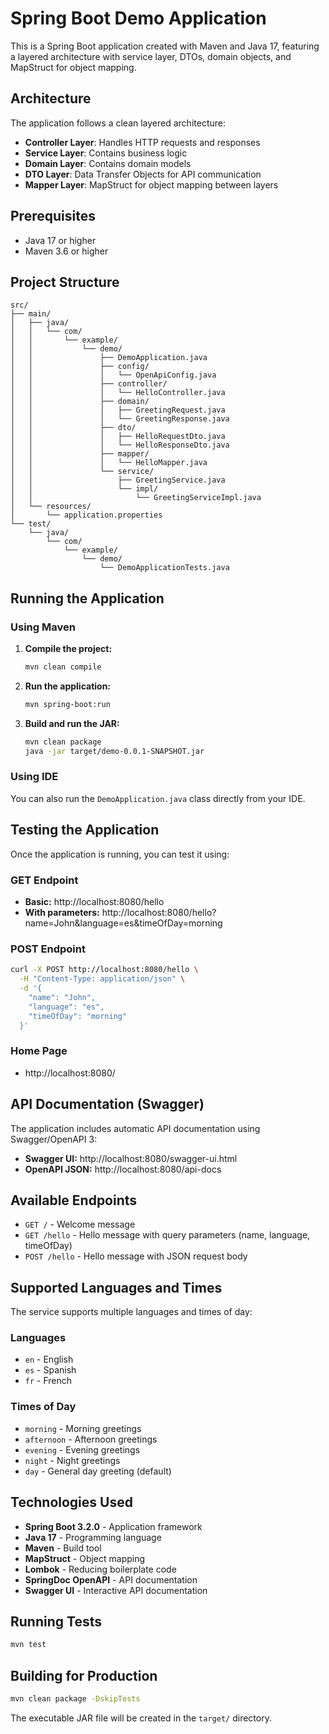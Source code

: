 # Spring Boot Demo Application

This is a Spring Boot application created with Maven and Java 17, featuring a layered architecture with service layer, DTOs, domain objects, and MapStruct for object mapping.

## Architecture

The application follows a clean layered architecture:

- **Controller Layer**: Handles HTTP requests and responses
- **Service Layer**: Contains business logic
- **Domain Layer**: Contains domain models
- **DTO Layer**: Data Transfer Objects for API communication
- **Mapper Layer**: MapStruct for object mapping between layers

## Prerequisites

- Java 17 or higher
- Maven 3.6 or higher

## Project Structure

```
src/
├── main/
│   ├── java/
│   │   └── com/
│   │       └── example/
│   │           └── demo/
│   │               ├── DemoApplication.java
│   │               ├── config/
│   │               │   └── OpenApiConfig.java
│   │               ├── controller/
│   │               │   └── HelloController.java
│   │               ├── domain/
│   │               │   ├── GreetingRequest.java
│   │               │   └── GreetingResponse.java
│   │               ├── dto/
│   │               │   ├── HelloRequestDto.java
│   │               │   └── HelloResponseDto.java
│   │               ├── mapper/
│   │               │   └── HelloMapper.java
│   │               └── service/
│   │                   ├── GreetingService.java
│   │                   └── impl/
│   │                       └── GreetingServiceImpl.java
│   └── resources/
│       └── application.properties
└── test/
    └── java/
        └── com/
            └── example/
                └── demo/
                    └── DemoApplicationTests.java
```

## Running the Application

### Using Maven

1. **Compile the project:**
   ```bash
   mvn clean compile
   ```

2. **Run the application:**
   ```bash
   mvn spring-boot:run
   ```

3. **Build and run the JAR:**
   ```bash
   mvn clean package
   java -jar target/demo-0.0.1-SNAPSHOT.jar
   ```

### Using IDE

You can also run the `DemoApplication.java` class directly from your IDE.

## Testing the Application

Once the application is running, you can test it using:

### GET Endpoint
- **Basic:** http://localhost:8080/hello
- **With parameters:** http://localhost:8080/hello?name=John&language=es&timeOfDay=morning

### POST Endpoint
```bash
curl -X POST http://localhost:8080/hello \
  -H "Content-Type: application/json" \
  -d '{
    "name": "John",
    "language": "es",
    "timeOfDay": "morning"
  }'
```

### Home Page
- http://localhost:8080/

## API Documentation (Swagger)

The application includes automatic API documentation using Swagger/OpenAPI 3:

- **Swagger UI:** http://localhost:8080/swagger-ui.html
- **OpenAPI JSON:** http://localhost:8080/api-docs

## Available Endpoints

- `GET /` - Welcome message
- `GET /hello` - Hello message with query parameters (name, language, timeOfDay)
- `POST /hello` - Hello message with JSON request body

## Supported Languages and Times

The service supports multiple languages and times of day:

### Languages
- `en` - English
- `es` - Spanish  
- `fr` - French

### Times of Day
- `morning` - Morning greetings
- `afternoon` - Afternoon greetings
- `evening` - Evening greetings
- `night` - Night greetings
- `day` - General day greeting (default)

## Technologies Used

- **Spring Boot 3.2.0** - Application framework
- **Java 17** - Programming language
- **Maven** - Build tool
- **MapStruct** - Object mapping
- **Lombok** - Reducing boilerplate code
- **SpringDoc OpenAPI** - API documentation
- **Swagger UI** - Interactive API documentation

## Running Tests

```bash
mvn test
```

## Building for Production

```bash
mvn clean package -DskipTests
```

The executable JAR file will be created in the `target/` directory.

